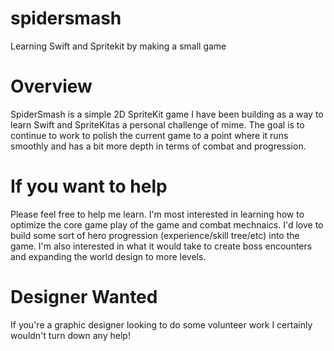# spidersmash
Learning Swift and Spritekit by making a small game

# Overview

SpiderSmash is a simple 2D SpriteKit game I have been building as a way to learn Swift and SpriteKitas a personal challenge of mime. The goal is to continue to work to polish the current game to a point where it runs smoothly and has a bit more depth in terms of combat and progression. 

# If you want to help

Please feel free to help me learn. I'm most interested in learning how to optimize the core game play of the game and combat mechnaics. I'd love to build some sort of hero progression (experience/skill tree/etc) into the game. I'm also interested in what it would take to create boss encounters and expanding the world design to more levels.

# Designer Wanted

If you're a graphic designer looking to do some volunteer work I certainly wouldn't turn down any help!
